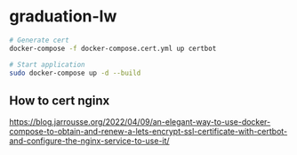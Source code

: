 # graduation-lw

```bash
# Generate cert
docker-compose -f docker-compose.cert.yml up certbot

# Start application
sudo docker-compose up -d --build
```

## How to cert nginx

<https://blog.jarrousse.org/2022/04/09/an-elegant-way-to-use-docker-compose-to-obtain-and-renew-a-lets-encrypt-ssl-certificate-with-certbot-and-configure-the-nginx-service-to-use-it/>
